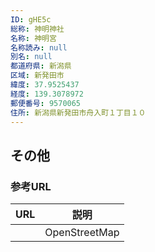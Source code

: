 ```yaml
---
ID: gHE5c
総称: 神明神社
名称: 神明宮
名称読み: null
別名: null
都道府県: 新潟県
区域: 新発田市
緯度: 37.9525437
経度: 139.3078972
郵便番号: 9570065
住所: 新潟県新発田市舟入町１丁目１０
---
```


## その他

### 参考URL

| URL | 説明          |
| --- | ------------- |
|     | OpenStreetMap |
